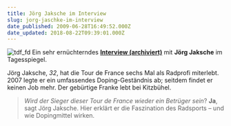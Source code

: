 ```yaml
---
title: Jörg Jaksche im Interview
slug: jorg-jaschke-im-interview
date_published: 2009-06-28T16:49:52.000Z
date_updated: 2018-08-22T09:39:01.000Z
---
```


![tdf_fd](//picdump.thafaker.de/2009/06/tdf_fd.jpg)
Ein sehr ernüchterndes **[Interview (archiviert)](http://web.archive.org/web/20090629111144/http://www.tagesspiegel.de:80/zeitung/Sonntag-Sonntag-Joerg-Jaksche-Tour-de-France;art2566,2833326)** mit **Jörg Jaksche** im Tagesspiegel.

Jörg Jaksche, *32*, hat die Tour de France sechs Mal als Radprofi miterlebt. 2007 legte er ein umfassendes Doping-Geständnis ab; seitdem findet er keinen Job mehr. Der gebürtige Franke lebt bei Kitzbühel.

> *Wird der Sieger dieser Tour de France wieder ein Betrüger sein*? **Ja**, sagt Jörg Jaksche. Hier erklärt er die Faszination des Radsports – und wie Dopingmittel wirken.
